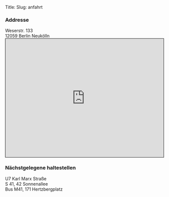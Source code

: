 Title: 
Slug: anfahrt

<div class="row">
  <div class="col-sm-6">
    <h3>Addresse</h3>
    Weserstr. 133<br />
    12059 Berlin Neukölln
    <iframe width="512" height="384" frameborder="0" scrolling="no" marginheight="0" marginwidth="0" src="http://www.openstreetmap.org/export/embed.html?bbox=13.432717323303223%2C52.47201110391397%2C13.465590476989746%2C52.487693409970525&amp;layer=mapnik&amp;marker=52.47985295567416%2C13.449153900146484" style="border: 1px solid black"></iframe>
  </div>
  <div class="col-sm-6">
    <h3>Nächstgelegene haltestellen</h3>
    U7 Karl Marx Straße<br />
    S 41, 42 Sonnenallee<br />
    Bus M41, 171 Hertzbergplatz
  </div>
</div>
